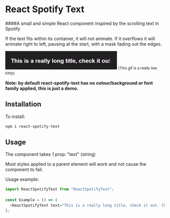 # React Spotify Text

####A small and simple React component inspired by the scrolling text in Spotify

If the text fits within its container, it will not animate. If it overflows it will animate right to left, pausing at the start, with a mask fading out the edges.

![React Spotify Text Example](https://raw.githubusercontent.com/dazzatron/react-spotify-text/master/example.gif)
<small>(This gif is a really low FPS!)</small>

**Note: by default react-spotify-text has no colour/background or font family applied, this is just a demo.**

## Installation

To install:

```bash
npm i react-spotify-text
```

## Usage

The component takes 1 prop: "text" (string)

Most styles applied to a parent element will work and not cause the component to fail. 

Usage example:

```typescript
import ReactSpotifyText from "ReactSpotifyText";

const Example = () => (
  <ReactSpotifyText text="This is a really long title, check it out. Check this out." />
);
```
